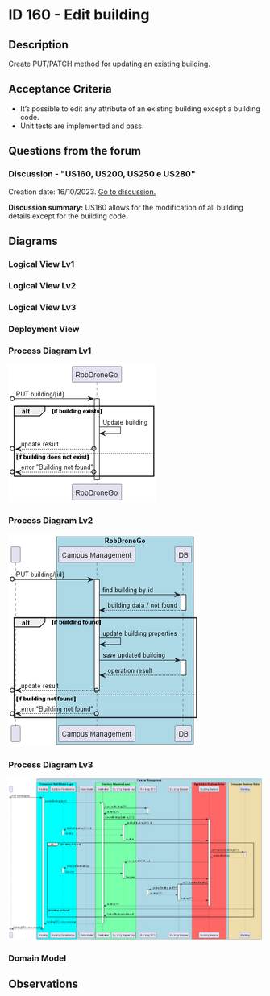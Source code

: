 # ID 160 - Edit building

## Description
Create PUT/PATCH method for updating an existing building.

## Acceptance Criteria

* It’s possible to edit any attribute of an existing building except a building code.
* Unit tests are implemented and pass.

## Questions from the forum

### Discussion - "US160, US200, US250 e US280"
Creation date: 16/10/2023. [Go to discussion.](https://moodle.isep.ipp.pt/mod/forum/discuss.php?d=25168)

**Discussion summary:**
US160 allows for the modification of all building details except for the building code.

## Diagrams

### Logical View Lv1

### Logical View Lv2

### Logical View Lv3

### Deployment View

### Process Diagram Lv1
![SD Lv1](./SD%20Lv1.png)

### Process Diagram Lv2
![SD Lv2](./SD%20Lv2.png)

### Process Diagram Lv3
![SD Lv3](./SD%20Lv3.png)

### Domain Model

## Observations